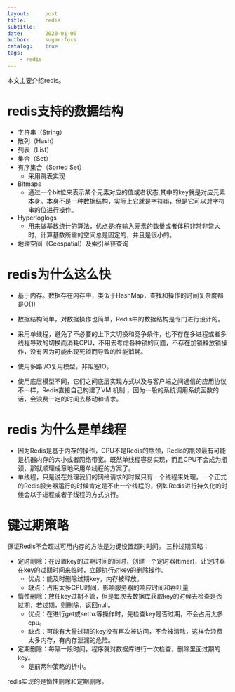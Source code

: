 ```yaml
---
layout:     post
title:      redis
subtitle:   
date:       2020-01-06
author:     sugar-foxs
catalog: 	true
tags:
    - redis
---
```


本文主要介绍redis。

<!-- more -->

# redis支持的数据结构

- 字符串（String）
- 散列（Hash）
- 列表（List）
- 集合（Set）
- 有序集合（Sorted Set）
    - 采用跳表实现
- Bitmaps
    - 通过一个bit位来表示某个元素对应的值或者状态,其中的key就是对应元素本身。本身不是一种数据结构，实际上它就是字符串，但是它可以对字符串的位进行操作。
- Hyperloglogs
    - 用来做基数统计的算法，优点是:在输入元素的数量或者体积非常非常大时，计算基数所需的空间总是固定的，并且是很小的。
- 地理空间（Geospatial）及索引半径查询

# redis为什么这么快
- 基于内存。数据存在内存中，类似于HashMap，查找和操作的时间复杂度都是O(1)

- 数据结构简单，对数据操作也简单，Redis中的数据结构是专门进行设计的。

- 采用单线程，避免了不必要的上下文切换和竞争条件，也不存在多进程或者多线程导致的切换而消耗CPU，不用去考虑各种锁的问题，不存在加锁释放锁操作，没有因为可能出现死锁而导致的性能消耗。

- 使用多路I/O复用模型，非阻塞IO。

- 使用底层模型不同，它们之间底层实现方式以及与客户端之间通信的应用协议不一样，Redis直接自己构建了VM 机制 ，因为一般的系统调用系统函数的话，会浪费一定的时间去移动和请求。

# redis 为什么是单线程
- 因为Redis是基于内存的操作，CPU不是Redis的瓶颈，Redis的瓶颈最有可能是机器内存的大小或者网络带宽。既然单线程容易实现，而且CPU不会成为瓶颈，那就顺理成章地采用单线程的方案了。
- 单线程，只是说在处理我们的网络请求的时候只有一个线程来处理，一个正式的Redis服务器运行的时候肯定是不止一个线程的，例如Redis进行持久化的时候会以子进程或者子线程的方式执行。

# 键过期策略
保证Redis不会超过可用内存的方法是为键设置超时时间。
三种过期策略：
- 定时删除：在设置key的过期时间的同时，创建一个定时器(timer)，让定时器在key的过期时间来临时，立即执行对key的删除操作。
    - 优点：能及时删除过期key，内存被释放。
    - 缺点：占用太多CPU时间，影响服务器的响应时间和吞吐量
- 惰性删除：放任key过期不管，但是每次去数据库获取key的时候去检查是否过期，若过期，则删除，返回null。
    - 优点：在进行get或setnx等操作时，先检查key是否过期，不会占用太多cpu。
    - 缺点：可能有大量过期的key没有再次被访问，不会被清除，这样会浪费太多内存，有内存泄漏的危险。
- 定期删除：每隔一段时间，程序就对数据库进行一次检查，删除里面过期的key。
    - 是前两种策略的折中。

redis实现的是惰性删除和定期删除。